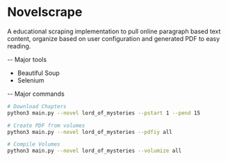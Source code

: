 # Novelscrape

A educational scraping implementation to pull online paragraph based text content, organize based on user configuration and generated PDF to easy reading.

-- Major tools
- Beautiful Soup
- Selenium

-- Major commands

```bash
# Download Chapters
python3 main.py --novel lord_of_mysteries --pstart 1 --pend 15

# Create PDF from volumes
python3 main.py --novel lord_of_mysteries --pdfiy all

# Compile Volumes
python3 main.py --novel lord_of_mysteries --volumize all
```
